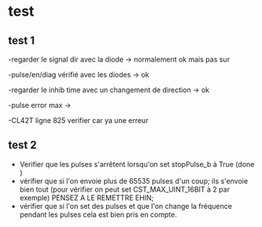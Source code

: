 # test
## test 1
-regarder le signal dir avec la diode -> normalement ok mais pas sur 

-pulse/en/diag vérifié avec les diodes -> ok 

-regarder le inhib time avec un changement de direction -> ok

-pulse error max ->

-CL42T ligne 825 verifier car ya une erreur 


## test 2
- Verifier que les pulses s'arrêtent lorsqu'on set stopPulse_b à True  (done )
- vérifier que si l'on envoie plus de 65535 pulses d'un coup; ils s'envoie bien tout (pour vérifier on peut set CST_MAX_UINT_16BIT à 2  par exemple) PENSEZ A LE REMETTRE EHIN;
- vérifier que si l'on set des pulses et que l'on change la fréquence pendant les pulses cela est bien pris en compte.